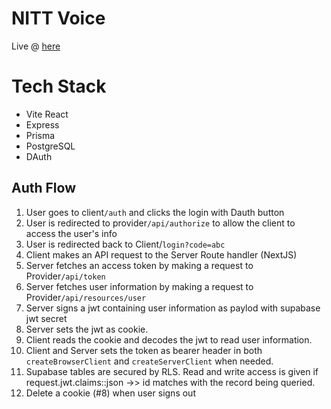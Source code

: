 # NITT Voice
Live @ [here](https://nittvoice96.vercel.app)

# Tech Stack
- Vite React
- Express
- Prisma
- PostgreSQL
- DAuth

## Auth Flow
1. User goes to client`/auth` and clicks the login with Dauth button
2. User is redirected to provider`/api/authorize` to allow the client to access the user's info
3. User is redirected back to Client/`login?code=abc`
4. Client makes an API request to the Server Route handler (NextJS)
5. Server fetches an access token by making a request to Provider`/api/token`
6. Server fetches user information by making a request to Provider`/api/resources/user`
7. Server signs a jwt containing user information as paylod with supabase jwt secret
8. Server sets the jwt as cookie.
9. Client reads the cookie and decodes the jwt to read user information.
10. Client and Server sets the token as bearer header in both `createBrowserClient` and `createServerClient` when needed.
11. Supabase tables are secured by RLS. Read and write access is given if request.jwt.claims::json ->> id matches with the record being queried.
12. Delete a cookie (#8) when user signs out